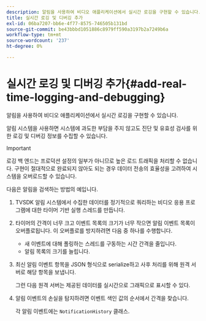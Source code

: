 ```yaml
---
description: 알림을 사용하여 비디오 애플리케이션에서 실시간 로깅을 구현할 수 있습니다.
title: 실시간 로깅 및 디버깅 추가
exl-id: 06ba7207-bb6e-4f77-8575-746505b131bd
source-git-commit: be43bbbd1051886c8979ff590a3197b2a7249b6a
workflow-type: tm+mt
source-wordcount: '237'
ht-degree: 0%

---
```


# 실시간 로깅 및 디버깅 추가{#add-real-time-logging-and-debugging}

알림을 사용하여 비디오 애플리케이션에서 실시간 로깅을 구현할 수 있습니다.

알림 시스템을 사용하면 시스템에 과도한 부담을 주지 않고도 진단 및 유효성 검사를 위한 로깅 및 디버깅 정보를 수집할 수 있습니다.

>[!IMPORTANT]
>
>로깅 백 엔드는 프로덕션 설정의 일부가 아니므로 높은 로드 트래픽을 처리할 수 없습니다. 구현이 절대적으로 완료되지 않아도 되는 경우 데이터 전송의 효율성을 고려하여 시스템을 오버로드할 수 있습니다.

다음은 알림을 검색하는 방법의 예입니다.

1. TVSDK 알림 시스템에서 수집한 데이터를 정기적으로 쿼리하는 비디오 응용 프로그램에 대한 타이머 기반 실행 스레드를 만듭니다.

1. 타이머의 간격이 너무 크고 이벤트 목록의 크기가 너무 작으면 알림 이벤트 목록이 오버플로됩니다. 이 오버플로를 방지하려면 다음 중 하나를 수행합니다.

   * 새 이벤트에 대해 폴링하는 스레드를 구동하는 시간 간격을 줄입니다.
   * 알림 목록의 크기를 늘립니다.

1. 최신 알림 이벤트 항목을 JSON 형식으로 serialize하고 사후 처리를 위해 원격 서버로 해당 항목을 보냅니다.

   그런 다음 원격 서버는 제공된 데이터를 실시간으로 그래픽으로 표시할 수 있다.
1. 알림 이벤트의 손실을 탐지하려면 이벤트 색인 값의 순서에서 간격을 찾습니다.

   각 알림 이벤트에는 `NotificationHistory` 클래스.
